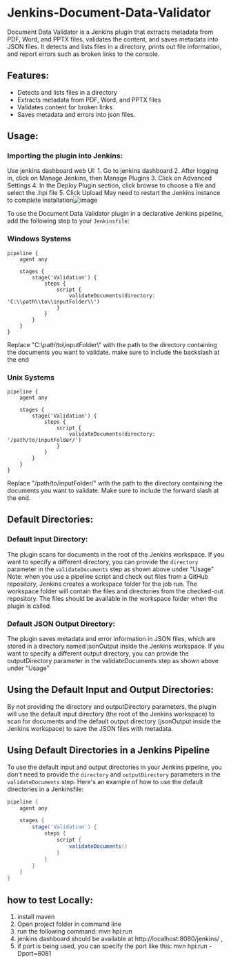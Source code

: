 # Jenkins-Document-Data-Validator
Document Data Validator is a Jenkins plugin that extracts metadata from PDF, Word, and PPTX files, validates the content, and saves metadata into JSON files. It detects and lists files in a directory, prints out file information, and report errors such as broken links to the console. 
## Features:  
- Detects and lists files in a directory
- Extracts metadata from PDF, Word, and PPTX files
- Validates content for broken links
- Saves metadata and errors into json files. 



## Usage: 
### Importing the plugin into Jenkins: 
Use jenkins dashboard web UI: 
	1. Go to jenkins dashboard
	2. After logging in, click on Manage Jenkins, then Manage Plugins
	3. Click on Advanced Settings
	4. In the Deploy Plugin section, click browse to choose a file and select the .hpi file 
	5. Click Upload
May need to restart the Jenkins instance to complete installation![image](https://user-images.githubusercontent.com/69936610/232734856-d2db07f4-4f1c-4927-96b2-082fe28be54a.png)

To use the Document Data Validator plugin in a declarative Jenkins pipeline, add the following step to your `Jenkinsfile`:
### Windows Systems
```
pipeline {
    agent any

    stages {
        stage('Validation') {
            steps {
                script {
                    validateDocuments(directory: 'C:\\path\\to\\inputFolder\\')
                }
            }
        }
    }
}

```
Replace "C:\\path\\to\\inputFolder\\" with the path to the directory containing the documents you want to validate.
make sure to include the backslash at the end
### Unix Systems
```
pipeline {
    agent any

    stages {
        stage('Validation') {
            steps {
                script {
                    validateDocuments(directory: '/path/to/inputFolder/')
                }
            }
        }
    }
}

```
Replace "/path/to/inputFolder/" with the path to the directory containing the documents you want to validate. 
Make sure to include the forward slash at the end.

## Default Directories: 
### Default Input Directory: 
The plugin scans for documents in the root of the Jenkins workspace. If you want to specify a different directory, you can provide the `directory` parameter in the `validateDocuments` step as shown above under "Usage"
Note: when you use a pipeline script and check out files from a GitHub repository, Jenkins creates a workspace folder for the job run. The workspace folder will contain the files and directories from the checked-out repository. The files should be available in the workspace folder when the plugin is called.

### Default JSON Output Directory: 
The plugin saves metadata and error information in JSON files, which are stored in a directory named jsonOutput inside the Jenkins workspace. If you want to specify a different output directory, you can provide the outputDirectory parameter in the validateDocuments step as shown above under "Usage"
## Using the Default Input and Output Directories: 
By not providing the directory and outputDirectory parameters, the plugin will use the default input directory (the root of the Jenkins workspace) to scan for documents and the default output directory (jsonOutput inside the Jenkins workspace) to save the JSON files with metadata.

## Using Default Directories in a Jenkins Pipeline

To use the default input and output directories in your Jenkins pipeline, you don't need to provide the `directory` and `outputDirectory` parameters in the `validateDocuments` step. Here's an example of how to use the default directories in a Jenkinsfile:

```groovy
pipeline {
    agent any

    stages {
        stage('Validation') {
            steps {
                script {
                    validateDocuments()
                }
            }
        }
    }
}
```
## how to test Locally:
1. install maven
2. Open project folder in command line
3. run the following command:   mvn hpi:run
4. jenkins dashboard should be available at http://localhost:8080/jenkins/ , 
5. if port is being used, you can specify the port like this:    mvn hpi:run -Dport=8081  
